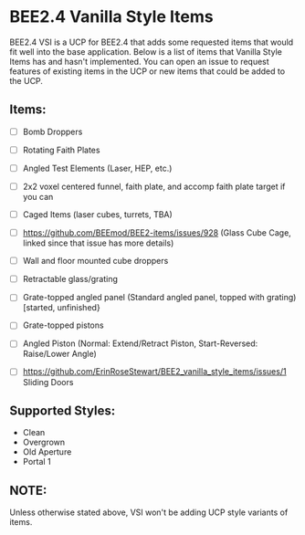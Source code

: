 # BEE2.4 Vanilla Style Items


BEE2.4 VSI is a UCP for BEE2.4 that adds some requested items that would fit well into the base application. Below is a list of items that Vanilla Style Items has and hasn't implemented. You can open an issue to request features of existing items in the UCP or new items that could be added to the UCP. 


## Items:
 - [ ] Bomb Droppers
 - [ ] Rotating Faith Plates
 - [ ] Angled Test Elements \(Laser, HEP, etc.)
 - [ ] 2x2 voxel centered funnel, faith plate, and accomp faith plate target if you can
 - [ ] Caged Items \(laser cubes, turrets, TBA)
 - [ ] https://github.com/BEEmod/BEE2-items/issues/928 \(Glass Cube Cage, linked since that issue has more details)
 - [ ] Wall and floor mounted cube droppers
 - [ ] Retractable glass/grating
 - [ ] Grate-topped angled panel \(Standard angled panel, topped with grating) \[started, unfinished}
 - [ ] Grate-topped pistons
 - [ ] Angled Piston \(Normal: Extend/Retract Piston, Start-Reversed: Raise/Lower Angle)
 - [ ] https://github.com/ErinRoseStewart/BEE2_vanilla_style_items/issues/1 Sliding Doors


## Supported Styles:
 - Clean
 - Overgrown
 - Old Aperture
 - Portal 1

## NOTE:
Unless otherwise stated above, VSI won't be adding UCP style variants of items.
